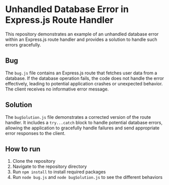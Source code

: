 # Unhandled Database Error in Express.js Route Handler

This repository demonstrates an example of an unhandled database error within an Express.js route handler and provides a solution to handle such errors gracefully.

## Bug
The `bug.js` file contains an Express.js route that fetches user data from a database. If the database operation fails, the code does not handle the error effectively, leading to potential application crashes or unexpected behavior.  The client receives no informative error message.

## Solution
The `bugSolution.js` file demonstrates a corrected version of the route handler. It includes a `try...catch` block to handle potential database errors, allowing the application to gracefully handle failures and send appropriate error responses to the client.

## How to run

1. Clone the repository
2. Navigate to the repository directory
3. Run `npm install` to install required packages
4. Run `node bug.js` and `node bugSolution.js` to see the different behaviors